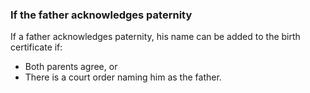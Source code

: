 ###  If the father acknowledges paternity

If a father acknowledges paternity, his name can be added to the birth
certificate if:

  * Both parents agree, or 
  * There is a court order naming him as the father. 
